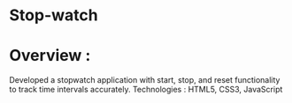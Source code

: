 # Stop-watch
# Overview : 
Developed a stopwatch application with start, stop, and reset functionality to
  track time intervals accurately.
Technologies : HTML5, CSS3, JavaScript
